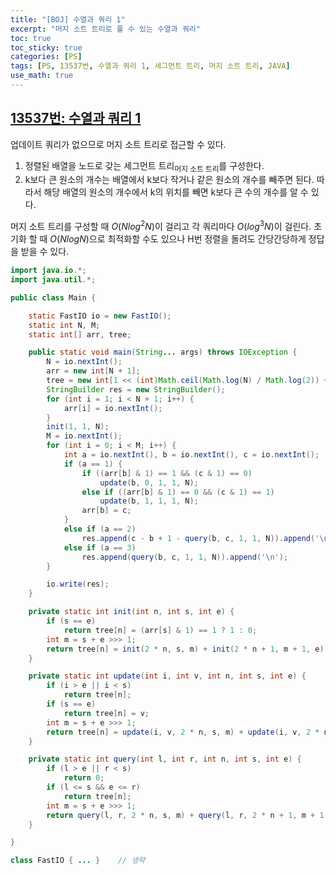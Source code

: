 ```yaml
---
title: "[BOJ] 수열과 쿼리 1"
excerpt: "머지 소트 트리로 풀 수 있는 수열과 쿼리"
toc: true
toc_sticky: true
categories: [PS]
tags: [PS, 13537번, 수열과 쿼리 1, 세그먼트 트리, 머지 소트 트리, JAVA]
use_math: true
---
```


## [13537번: 수열과 쿼리 1](https://www.acmicpc.net/problem/13537)
업데이트 쿼리가 없으므로 머지 소트 트리로 접근할 수 있다.  

1. 정렬된 배열을 노드로 갖는 세그먼트 트리<sub>머지 소트 트리</sub>를 구성한다. 
2. k보다 큰 원소의 개수는 배열에서 k보다 작거나 같은 원소의 개수를 빼주면 된다. 따라서 해당 배열의 원소의 개수에서 k의 위치를 빼면 k보다 큰 수의 개수를 알 수 있다.

머지 소트 트리를 구성할 때 $O(Nlog^2N)$이 걸리고 각 쿼리마다 $O(log^3N)$이 걸린다. 초기화 할 때 $O(NlogN)$으로 최적화할 수도 있으나 H번 정렬을 돌려도 간당간당하게 정답을 받을 수 있다.


```java
import java.io.*;
import java.util.*;

public class Main {

    static FastIO io = new FastIO();
    static int N, M;
    static int[] arr, tree;

    public static void main(String... args) throws IOException {
        N = io.nextInt();
        arr = new int[N + 1];
        tree = new int[1 << (int)Math.ceil(Math.log(N) / Math.log(2)) + 1];
        StringBuilder res = new StringBuilder();
        for (int i = 1; i < N + 1; i++) {
            arr[i] = io.nextInt();
        }
        init(1, 1, N);
        M = io.nextInt();
        for (int i = 0; i < M; i++) {
            int a = io.nextInt(), b = io.nextInt(), c = io.nextInt();
            if (a == 1) {
                if ((arr[b] & 1) == 1 && (c & 1) == 0)
                    update(b, 0, 1, 1, N);
                else if ((arr[b] & 1) == 0 && (c & 1) == 1)
                    update(b, 1, 1, 1, N);
                arr[b] = c;
            }
            else if (a == 2)
                res.append(c - b + 1 - query(b, c, 1, 1, N)).append('\n');
            else if (a == 3)
                res.append(query(b, c, 1, 1, N)).append('\n');
        }

        io.write(res);
    }

    private static int init(int n, int s, int e) {
        if (s == e)
            return tree[n] = (arr[s] & 1) == 1 ? 1 : 0;
        int m = s + e >>> 1;
        return tree[n] = init(2 * n, s, m) + init(2 * n + 1, m + 1, e);
    }

    private static int update(int i, int v, int n, int s, int e) {
        if (i > e || i < s)
            return tree[n];
        if (s == e)
            return tree[n] = v;
        int m = s + e >>> 1;
        return tree[n] = update(i, v, 2 * n, s, m) + update(i, v, 2 * n + 1, m + 1, e);
    }

    private static int query(int l, int r, int n, int s, int e) {
        if (l > e || r < s)
            return 0;
        if (l <= s && e <= r)
            return tree[n];
        int m = s + e >>> 1;
        return query(l, r, 2 * n, s, m) + query(l, r, 2 * n + 1, m + 1, e);
    }

}

class FastIO { ... }    // 생략
```

<br>
<br>
